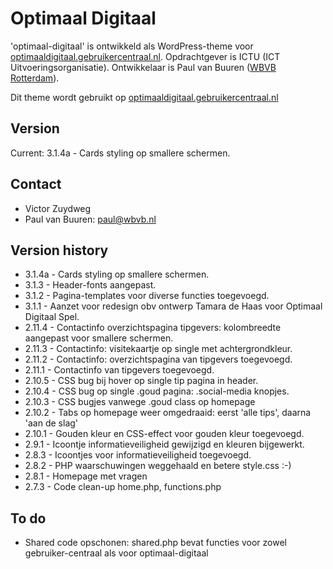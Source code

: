 # Optimaal Digitaal

'optimaal-digitaal' is ontwikkeld als WordPress-theme voor [optimaaldigitaal.gebruikercentraal.nl](http://optimaaldigitaal.gebruikercentraal.nl). Opdrachtgever is ICTU (ICT Uitvoeringsorganisatie). Ontwikkelaar is Paul van Buuren ([WBVB Rotterdam](https://wbvb.nl)). 

Dit theme wordt gebruikt op [optimaaldigitaal.gebruikercentraal.nl](https://optimaaldigitaal.gebruikercentraal.nl)

## Version
Current: 3.1.4a - Cards styling op smallere schermen.

## Contact
* Victor Zuydweg
* Paul van Buuren: paul@wbvb.nl

## Version history
* 3.1.4a - Cards styling op smallere schermen.
* 3.1.3 - Header-fonts aangepast.
* 3.1.2 - Pagina-templates voor diverse functies toegevoegd.
* 3.1.1 - Aanzet voor redesign obv ontwerp Tamara de Haas voor Optimaal Digitaal Spel.
* 2.11.4 - Contactinfo overzichtspagina tipgevers: kolombreedte aangepast voor smallere schermen.
* 2.11.3 - Contactinfo: visitekaartje op single met achtergrondkleur.
* 2.11.2 - Contactinfo: overzichtspagina van tipgevers toegevoegd.
* 2.11.1 - Contactinfo van tipgevers toegevoegd.
* 2.10.5 - CSS bug bij hover op single tip pagina in header.
* 2.10.4 - CSS bug op single .goud pagina: .social-media knopjes.
* 2.10.3 - CSS bugjes vanwege .goud class op homepage
* 2.10.2 - Tabs op homepage weer omgedraaid: eerst 'alle tips', daarna 'aan de slag'
* 2.10.1 - Gouden kleur en CSS-effect voor gouden kleur toegevoegd.
* 2.9.1 - Icoontje informatieveiligheid gewijzigd en kleuren bijgewerkt.
* 2.8.3 - Icoontjes voor informatieveiligheid toegevoegd.
* 2.8.2 - PHP waarschuwingen weggehaald en betere style.css :-)
* 2.8.1 - Homepage met vragen
* 2.7.3 - Code clean-up home.php, functions.php 

## To do
* Shared code opschonen: shared.php bevat functies voor zowel gebruiker-centraal als voor optimaal-digitaal
